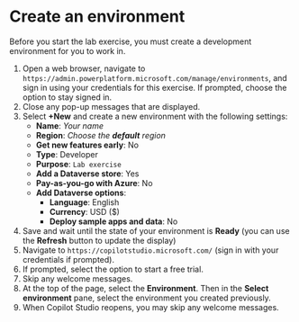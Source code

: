 
# Create an environment

Before you start the lab exercise, you must create a development environment for you to work in.

1. Open a web browser, navigate to `https://admin.powerplatform.microsoft.com/manage/environments`, and sign in using your credentials for this exercise. If prompted, choose the option to stay signed in.
1. Close any pop-up messages that are displayed.
1. Select **+New** and create a new environment with the following settings:
    - **Name**: *Your name*
    - **Region**: *Choose the **default** region*
    - **Get new features early**: No
    - **Type**: Developer
    - **Purpose**: `Lab exercise`
    - **Add a Dataverse store**: Yes
    - **Pay-as-you-go with Azure**: No
    - **Add Dataverse options**:
        - **Language**: English
        - **Currency**: USD ($)
        - **Deploy sample apps and data**: No
1. Save and wait until the state of your environment is **Ready** (you can use the **Refresh** button to update the display)
1. Navigate to `https://copilotstudio.microsoft.com/` (sign in with your credentials if prompted).
1. If prompted, select the option to start a free trial.
1. Skip any welcome messages.
1. At the top of the page, select the **Environment**. Then in the **Select environment** pane, select the environment you created previously.
1. When Copilot Studio reopens, you may skip any welcome messages.
